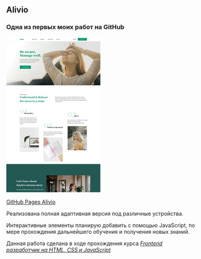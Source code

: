 ## Alivio
### Одна из первых моих работ  на GitHub  

![screenshot](README/Alivio.jpg)

[GitHub Pages Alivio](https://vsamura.github.io/Alivio/)  

Реализована полная адаптивная версия под различные устройства.  

Интерактивные элементы планирую добавить с помощью JavaScript, по мере прохождения дальнейшего обучения и получения новых знаний.    

Данная работа сделана в ходе прохождения курса [*Frontend разработчик на HTML, CSS и JavaScript*](https://stepik.org/course/113402)  
